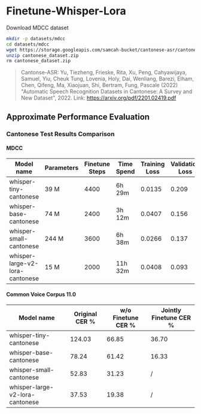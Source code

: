 # Finetune-Whisper-Lora

Download MDCC dataset

```bash
mkdir -p datasets/mdcc
cd datasets/mdcc
wget https://storage.googleapis.com/samcah-bucket/cantonese-asr/cantonese_dataset.zip
unzip cantonese_dataset.zip
rm cantonese_dataset.zip
```

> Cantonse-ASR: Yu, Tiezheng, Frieske, Rita, Xu, Peng, Cahyawijaya, Samuel, Yiu, Cheuk Tung, Lovenia, Holy, Dai, Wenliang, Barezi, Elham, Chen, Qifeng, Ma, Xiaojuan, Shi, Bertram, Fung, Pascale (2022) "Automatic Speech Recognition Datasets in Cantonese: A Survey and New Dataset", 2022. Link: https://arxiv.org/pdf/2201.02419.pdf

## Approximate Performance Evaluation

### Cantonese Test Results Comparison

#### MDCC

| Model name                      | Parameters | Finetune Steps | Time Spend | Training Loss | Validation Loss | CER % |
| ------------------------------- | ---------- | -------------- | ---------- | ------------- | --------------- | ----- |
| whisper-tiny-cantonese          | 39 M       | 4400           | 6h 29m     | 0.0135        | 0.209           | 11.04 |
| whisper-base-cantonese          | 74 M       | 2400           | 3h 12m     | 0.0407        | 0.156           | 7.24  |
| whisper-small-cantonese         | 244 M      | 3600           | 6h 38m     | 0.0266        | 0.137           | 6.16  |
| whisper-large-v2-lora-cantonese | 15 M       | 2000           | 11h 32m    | 0.0408        | 0.093           | 4.58  |

#### Common Voice Corpus 11.0

| Model name                      | Original CER % | w/o Finetune CER % | Jointly Finetune CER % |
| ------------------------------- | -------------- | ------------------ | ---------------------- |
| whisper-tiny-cantonese          | 124.03         | 66.85              | 36.70                  |
| whisper-base-cantonese          | 78.24          | 61.42              | 16.33                  |
| whisper-small-cantonese         | 52.83          | 31.23              | /                      |
| whisper-large-v2-lora-cantonese | 37.53          | 19.38              | /                      |
